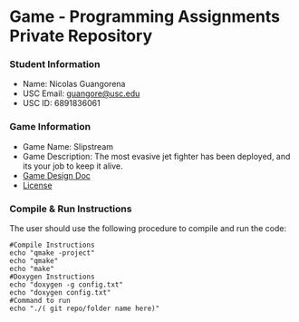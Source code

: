 # Game - Programming Assignments Private Repository
### Student Information
  + Name: Nicolas Guangorena
  + USC Email: guangore@usc.edu
  + USC ID: 6891836061

### Game Information
  + Game Name: Slipstream
  + Game Description: The most evasive jet fighter has been deployed, and its your job to keep it alive.
  + [Game Design Doc](GameDesignDoc.md)
  + [License](LICENSE)


### Compile & Run Instructions
The user should use the following procedure to compile and run the code:
```shell
#Compile Instructions
echo "qmake -project"
echo "qmake"
echo "make"
#Doxygen Instructions
echo "doxygen -g config.txt"
echo "doxygen config.txt"
#Command to run
echo "./( git repo/folder name here)"
```

